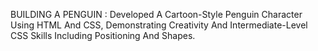 BUILDING A PENGUIN : Developed A Cartoon-Style Penguin Character Using HTML And CSS, Demonstrating Creativity And Intermediate-Level CSS Skills Including Positioning And Shapes.
